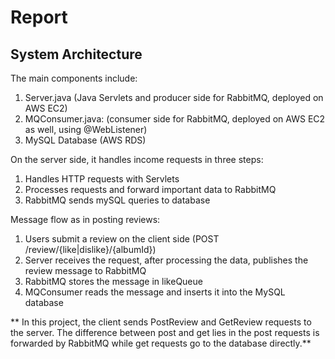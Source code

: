# Report

## System Architecture

The main components include:

1. Server.java (Java Servlets and producer side for RabbitMQ, deployed on AWS EC2)
2. MQConsumer.java: (consumer side for RabbitMQ, deployed on AWS EC2 as well, using @WebListener)
3. MySQL Database (AWS RDS)

On the server side, it handles income requests in three steps:

1. Handles HTTP requests with Servlets
2. Processes requests and forward important data to RabbitMQ
3. RabbitMQ sends mySQL queries to database

Message flow as in posting reviews:
1. Users submit a review on the client side (POST /review/{like|dislike}/{albumId})
2. Server receives the request, after processing the data, publishes the review message to RabbitMQ
3. RabbitMQ stores the message in likeQueue
4. MQConsumer reads the message and inserts it into the MySQL database

** In this project, the client sends PostReview and GetReview requests to the server. The difference between post and get lies in the post requests is forwarded by RabbitMQ while get requests go to the database directly.**